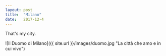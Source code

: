 ```yaml
---
layout: post
title:  "Milano"
date:   2017-12-4
---
```


That's my city.


![Il Duomo di Milano]({{ site.url }}/images/duomo.jpg "La città che amo e in cui vivo")